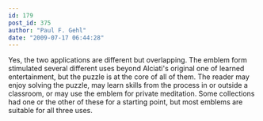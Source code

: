 ```yaml
---
id: 179
post_id: 375
author: "Paul F. Gehl"
date: "2009-07-17 06:44:28"
---
```

Yes, the two applications are different but overlapping. The emblem form stimulated several different uses beyond Alciati's original one of learned entertainment, but the puzzle is at the core of all of them. The reader may enjoy solving the puzzle, may learn skills from the process in or outside a classroom, or may use the emblem for private meditation. Some collections had one or the other of these for a starting point, but most emblems are suitable for all three uses.
